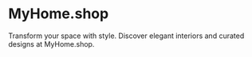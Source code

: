 # MyHome.shop
Transform your space with style. Discover elegant interiors and curated designs at MyHome.shop.
